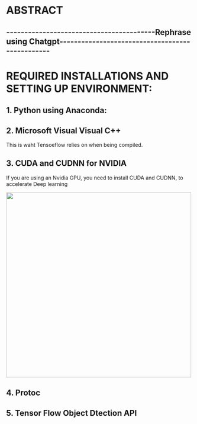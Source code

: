 # ABSTRACT



## -----------------------------------------Rephrase using Chatgpt------------------------------------------------

# REQUIRED INSTALLATIONS AND SETTING UP ENVIRONMENT:

## 1. Python using Anaconda:

## 2. Microsoft Visual Visual C++ 
This is waht Tensoeflow relies on when being compiled.

## 3. CUDA and CUDNN for NVIDIA
If you are using an Nvidia GPU, you need to install CUDA and CUDNN, to accelerate Deep learning 




<img src="![image](https://github.com/ramgopalputta/Sign_Language_Detection_Using_Tensorflow/assets/114395443/bb278011-9635-4e6f-8165-470bc5db4e92)" width="500" height="500" />


## 4. Protoc

## 5. Tensor Flow Object Dtection API

